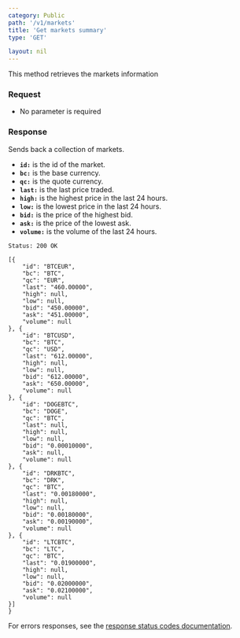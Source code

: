 ```yaml
---
category: Public
path: '/v1/markets'
title: 'Get markets summary'
type: 'GET'

layout: nil
---
```


This method retrieves the markets information

### Request

* No parameter is required

### Response

Sends back a collection of markets.

* **`id:`** is the id of the market.
* **`bc:`** is the base currency.
* **`qc:`** is the quote currency.
* **`last:`** is the last price traded.
* **`high:`** is the highest price in the last 24 hours.
* **`low:`** is the lowest price in the last 24 hours.
* **`bid:`** is the price of the highest bid.
* **`ask:`** is the price of the lowest ask.
* **`volume:`** is the volume of the last 24 hours.

```Status: 200 OK```


   
```{
[{
    "id": "BTCEUR",
    "bc": "BTC",
    "qc": "EUR",
    "last": "460.00000",
    "high": null,
    "low": null,
    "bid": "450.00000",
    "ask": "451.00000",
    "volume": null
}, {
    "id": "BTCUSD",
    "bc": "BTC",
    "qc": "USD",
    "last": "612.00000",
    "high": null,
    "low": null,
    "bid": "612.00000",
    "ask": "650.00000",
    "volume": null
}, {
    "id": "DOGEBTC",
    "bc": "DOGE",
    "qc": "BTC",
    "last": null,
    "high": null,
    "low": null,
    "bid": "0.00010000",
    "ask": null,
    "volume": null
}, {
    "id": "DRKBTC",
    "bc": "DRK",
    "qc": "BTC",
    "last": "0.00180000",
    "high": null,
    "low": null,
    "bid": "0.00180000",
    "ask": "0.00190000",
    "volume": null
}, {
    "id": "LTCBTC",
    "bc": "LTC",
    "qc": "BTC",
    "last": "0.01900000",
    "high": null,
    "low": null,
    "bid": "0.02000000",
    "ask": "0.02100000",
    "volume": null
}]
}
```

For errors responses, see the [response status codes documentation](#response-status-codes).